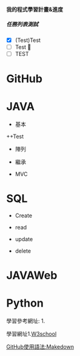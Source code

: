 #### 我的程式學習計畫&進度
##### 任務列表測試
- [x] \(Test)Test
- [ ] Test :tada:
- [ ] TEST
<!--註解-->
<!--
- [x] #739\
- [ ] https://github.com/octo-org/octo-repo/issues/740\
- [ ] Add delight to the experience when all tasks are complete :tada:
-->
<h1>GitHub</h1>


<h1>JAVA</h1>

+ <p>基本</p>
++Test
+ <p>陣列</p>
+ <p>繼承</p>
+ <p>MVC</p>

<h1>SQL</h1>

+ <p>Create</p>
+ <p>read</p>
+ <p>update</p>
+ <p>delete</p>


<h1>JAVAWeb</h1>

<h1>Python</h1>




學習參考網址:
1.
<p>
  
學習網址1.[W3school](https://www.w3schools.com/)

[GitHub使用語法:Makedown](https://docs.github.com/zh/get-started/writing-on-github/getting-started-with-writing-and-formatting-on-github/basic-writing-and-formatting-syntax)
</p>







